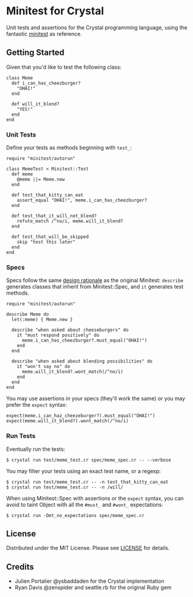 # Minitest for Crystal

Unit tests and assertions for the Crystal programming language, using the
fantastic [minitest](https://github.com/seattlerb/minitest) as reference.

## Getting Started

Given that you'd like to test the following class:

```crystal
class Meme
  def i_can_has_cheezburger?
    "OHAI!"
  end

  def will_it_blend?
    "YES!"
  end
end
```

### Unit Tests

Define your tests as methods beginning with `test_`:

```crystal
require "minitest/autorun"

class MemeTest < Minitest::Test
  def meme
    @meme ||= Meme.new
  end

  def test_that_kitty_can_eat
    assert_equal "OHAI!", meme.i_can_has_cheezburger?
  end

  def test_that_it_will_not_blend?
    refute_match /^no/i, meme.will_it_blend?
  end

  def test_that_will_be_skipped
    skip "test this later"
  end
end
```

### Specs

Specs follow the same
[design rationale](https://github.com/seattlerb/minitest/blob/master/design_rationale.rb)
as the original Minitest: `describe` generates classes that inherit from
Minitest::Spec, and `it` generates test methods.

```crystal
require "minitest/autorun"

describe Meme do
  let(:meme) { Meme.new }

  describe "when asked about cheeseburgers" do
    it "must respond positively" do
      meme.i_can_has_cheezburger?.must_equal("OHAI!")
    end
  end

  describe "when asked about blending possibilities" do
    it "won't say no" do
      meme.will_it_blend?.wont_match(/^no/i)
    end
  end
end
```

You may use assertions in your specs (they'll work the same) or you may prefer the `expect` syntax:

```crystal
expect(meme.i_can_haz_cheezeburger?).must_equal("OHAI!")
expect(meme.will_it_blend?).wont_match(/^no/i)
```

### Run Tests

Eventually run the tests:

```
$ crystal run test/meme_test.cr spec/meme_spec.cr -- --verbose
```

You may filter your tests using an exact test name, or a regexp:

```
$ crystal run test/meme_test.cr -- -n test_that_kitty_can_eat
$ crystal run test/meme_test.cr -- -n /will/
```

When using Minitest::Spec with assertions or the `expect` syntax, you can avoid to taint Object with all the `#must_` and `#wont_` expectations:

```
$ crystal run -Dmt_no_expectations spec/meme_spec.cr
```

## License

Distributed under the MIT License. Please see
[LICENSE](https://github.com/ysbaddaden/minitest.cr/tree/master/LICENSE) for details.

## Credits

- Julien Portalier @ysbaddaden for the Crystal implementation
- Ryan Davis @zenspider and seattle.rb for the original Ruby gem
